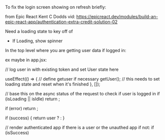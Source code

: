 To fix the login screen showing on refresh briefly:

from Epic React Kent C Dodds vid: https://epicreact.dev/modules/build-an-epic-react-app/authentication-extra-credit-solution-02

Need a loading state to key off of

- If Loading, show spinner

In the top level where you are getting user data if logged in:

ex maybe in app.jsx:

// log user in with existing token and set User state here

useEffect(() => {
 // define getuser if necessary
  getUser();  // this needs to set loading state and reset when it's finished
}, []);

// base this on the async status of the request to check if user is logged in
if (isLoading || isIdle) return <Loading />;

if (error) return <Error message={message} />;

if (success) {
  return user ? <AuthenticatedApp user={user} />
  : <UnauthenticatedApp />
}

// render authenticated app if there is a user or the unauthed app if not:
if (isSuccess)